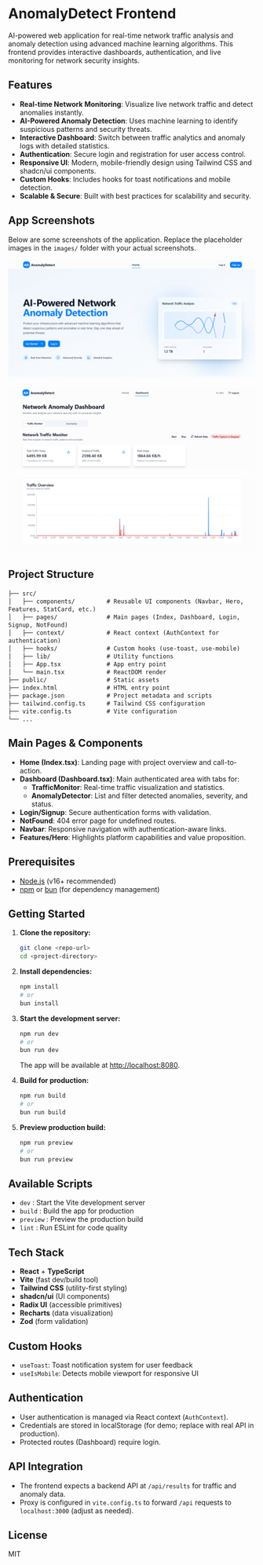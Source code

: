 # AnomalyDetect Frontend

AI-powered web application for real-time network traffic analysis and anomaly detection using advanced machine learning algorithms. This frontend provides interactive dashboards, authentication, and live monitoring for network security insights.

## Features

- **Real-time Network Monitoring**: Visualize live network traffic and detect anomalies instantly.
- **AI-Powered Anomaly Detection**: Uses machine learning to identify suspicious patterns and security threats.
- **Interactive Dashboard**: Switch between traffic analytics and anomaly logs with detailed statistics.
- **Authentication**: Secure login and registration for user access control.
- **Responsive UI**: Modern, mobile-friendly design using Tailwind CSS and shadcn/ui components.
- **Custom Hooks**: Includes hooks for toast notifications and mobile detection.
- **Scalable & Secure**: Built with best practices for scalability and security.

## App Screenshots

Below are some screenshots of the application. Replace the placeholder images in the `images/` folder with your actual screenshots.

![Home Page](images/homepage.png)

![Dashboard Overview](images/dashboard_overview.png)

![Traffic Monitor](images/traffic_monitor.png)

## Project Structure

```
├── src/
│   ├── components/         # Reusable UI components (Navbar, Hero, Features, StatCard, etc.)
│   ├── pages/              # Main pages (Index, Dashboard, Login, Signup, NotFound)
│   ├── context/            # React context (AuthContext for authentication)
│   ├── hooks/              # Custom hooks (use-toast, use-mobile)
│   ├── lib/                # Utility functions
│   ├── App.tsx             # App entry point
│   └── main.tsx            # ReactDOM render
├── public/                 # Static assets
├── index.html              # HTML entry point
├── package.json            # Project metadata and scripts
├── tailwind.config.ts      # Tailwind CSS configuration
├── vite.config.ts          # Vite configuration
└── ...
```

## Main Pages & Components

- **Home (Index.tsx)**: Landing page with project overview and call-to-action.
- **Dashboard (Dashboard.tsx)**: Main authenticated area with tabs for:
  - **TrafficMonitor**: Real-time traffic visualization and statistics.
  - **AnomalyDetector**: List and filter detected anomalies, severity, and status.
- **Login/Signup**: Secure authentication forms with validation.
- **NotFound**: 404 error page for undefined routes.
- **Navbar**: Responsive navigation with authentication-aware links.
- **Features/Hero**: Highlights platform capabilities and value proposition.

## Prerequisites

- [Node.js](https://nodejs.org/) (v16+ recommended)
- [npm](https://www.npmjs.com/) or [bun](https://bun.sh/) (for dependency management)

## Getting Started

1. **Clone the repository:**

   ```sh
   git clone <repo-url>
   cd <project-directory>
   ```

2. **Install dependencies:**

   ```sh
   npm install
   # or
   bun install
   ```

3. **Start the development server:**

   ```sh
   npm run dev
   # or
   bun run dev
   ```

   The app will be available at [http://localhost:8080](http://localhost:8080).

4. **Build for production:**

   ```sh
   npm run build
   # or
   bun run build
   ```

5. **Preview production build:**
   ```sh
   npm run preview
   # or
   bun run preview
   ```

## Available Scripts

- `dev` : Start the Vite development server
- `build` : Build the app for production
- `preview` : Preview the production build
- `lint` : Run ESLint for code quality

## Tech Stack

- **React** + **TypeScript**
- **Vite** (fast dev/build tool)
- **Tailwind CSS** (utility-first styling)
- **shadcn/ui** (UI components)
- **Radix UI** (accessible primitives)
- **Recharts** (data visualization)
- **Zod** (form validation)

## Custom Hooks

- `useToast`: Toast notification system for user feedback
- `useIsMobile`: Detects mobile viewport for responsive UI

## Authentication

- User authentication is managed via React context (`AuthContext`).
- Credentials are stored in localStorage (for demo; replace with real API in production).
- Protected routes (Dashboard) require login.

## API Integration

- The frontend expects a backend API at `/api/results` for traffic and anomaly data.
- Proxy is configured in `vite.config.ts` to forward `/api` requests to `localhost:3000` (adjust as needed).

## License

MIT
